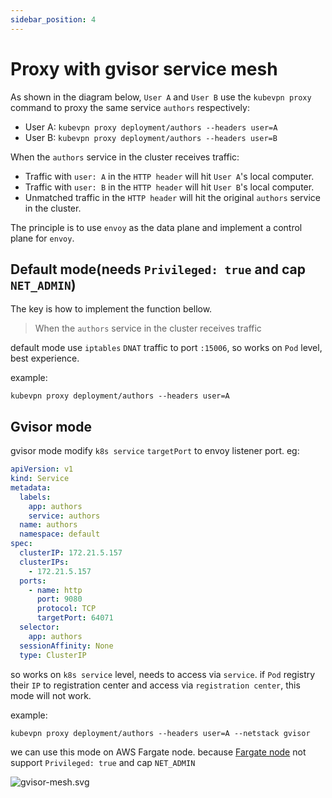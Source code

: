 ```yaml
---
sidebar_position: 4
---
```


# Proxy with gvisor service mesh

As shown in the diagram below, `User A` and `User B` use the `kubevpn proxy` command to proxy the same service `authors`
respectively:

- User A: `kubevpn proxy deployment/authors --headers user=A`
- User B: `kubevpn proxy deployment/authors --headers user=B`

When the `authors` service in the cluster receives traffic:

- Traffic with `user: A` in the `HTTP header` will hit `User A`'s local computer.
- Traffic with `user: B` in the `HTTP header` will hit `User B`'s local computer.
- Unmatched traffic in the `HTTP header` will hit the original `authors` service in the cluster.

The principle is to use `envoy` as the data plane and implement a control plane for `envoy`.

## Default mode(needs ```Privileged: true``` and cap ```NET_ADMIN```)

The key is how to implement the function bellow.

> When the `authors` service in the cluster receives traffic

default mode use `iptables` `DNAT` traffic to port `:15006`, so works on `Pod` level, best experience.

example:

```shell
kubevpn proxy deployment/authors --headers user=A
```

## Gvisor mode

gvisor mode modify `k8s service` `targetPort` to envoy listener port. eg:

```yaml
apiVersion: v1
kind: Service
metadata:
  labels:
    app: authors
    service: authors
  name: authors
  namespace: default
spec:
  clusterIP: 172.21.5.157
  clusterIPs:
    - 172.21.5.157
  ports:
    - name: http
      port: 9080
      protocol: TCP
      targetPort: 64071
  selector:
    app: authors
  sessionAffinity: None
  type: ClusterIP
```

so works on `k8s service` level, needs to access via `service`. if `Pod` registry their `IP` to registration center and
access via `registration center`, this mode will not work.

example:

```shell
kubevpn proxy deployment/authors --headers user=A --netstack gvisor
```

we can use this mode on AWS Fargate node.
because [Fargate node](https://docs.aws.amazon.com/AmazonECS/latest/developerguide/fargate-security-considerations.html)
not support ```Privileged: true``` and cap
```NET_ADMIN```

![gvisor-mesh.svg](gvisor-mesh.svg)